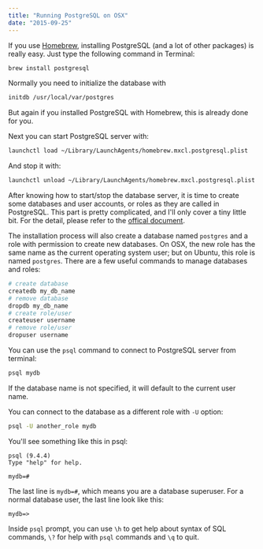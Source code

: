 ```yaml
---
title: "Running PostgreSQL on OSX"
date: "2015-09-25"
---
```


If you use [Homebrew](http://brew.sh/), installing PostgreSQL (and a lot of other packages) is really easy. Just type the following command in Terminal:

```bash
brew install postgresql
```

Normally you need to initialize the database with

```bash
initdb /usr/local/var/postgres
```

But again if you installed PostgreSQL with Homebrew, this is already done for you.

Next you can start PostgreSQL server with:

```bash
launchctl load ~/Library/LaunchAgents/homebrew.mxcl.postgresql.plist
```

And stop it with:

```bash
launchctl unload ~/Library/LaunchAgents/homebrew.mxcl.postgresql.plist
```

After knowing how to start/stop the database server, it is time to create some databases and user accounts, or roles as they are called in PostgreSQL. This part is pretty complicated, and I'll only cover a tiny little bit. For the detail, please refer to the [offical document](http://www.postgresql.org/docs/9.4/static/tutorial.html).

The installation process will also create a database named `postgres` and a role with permission to create new databases. On OSX, the new role has the same name as the current operating system user; but on Ubuntu, this role is named `postgres`. There are a few useful commands to manage databases and roles:

```bash
# create database
createdb my_db_name
# remove database
dropdb my_db_name
# create role/user
createuser username
# remove role/user
dropuser username
```

You can use the `psql` command to connect to PostgreSQL server from terminal:

```bash
psql mydb
```

If the database name is not specified, it will default to the current user name.

You can connect to the database as a different role with `-U` option:

```bash
psql -U another_role mydb
```

You'll see something like this in psql:

```
psql (9.4.4)
Type "help" for help.

mydb=#
```

The last line is `mydb=#`, which means you are a database superuser. For a normal database user, the last line look like this:

```
mydb=>
```

Inside `psql` prompt, you can use `\h` to get help about syntax of SQL commands, `\?` for help with `psql` commands and `\q` to quit.
